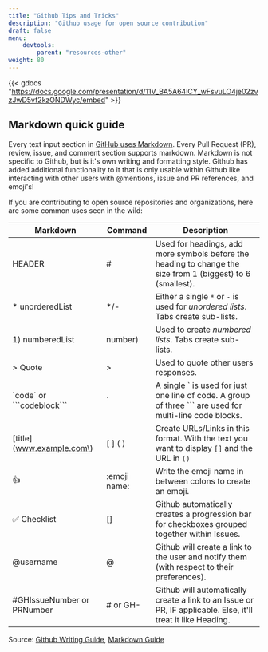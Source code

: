 ```yaml
---
title: "Github Tips and Tricks"
description: "Github usage for open source contribution"
draft: false
menu:
    devtools:
        parent: "resources-other"
weight: 80
---
```


{{< gdocs "https://docs.google.com/presentation/d/11V_BA5A64lCY_wFsvuLO4je02zvzJwD5vf2kzONDWyc/embed" >}}

## Markdown quick guide

Every text input section in [GitHub uses Markdown](https://docs.github.com/en/get-started/writing-on-github/getting-started-with-writing-and-formatting-on-github/about-writing-and-formatting-on-github). Every Pull Request (PR), review, issue, and comment section supports markdown. Markdown is not specific to Github, but is it's own writing and formatting style. Github has added additional functionality to it that is only usable within Github like interacting with other users with @mentions, issue and PR references, and emoji's! 

If you are contributing to open source repositories and organizations, here are some common uses seen in the wild:

<!-- This table was generate with https://www.tablesgenerator.com/markdown_tables -->

| Markdown                     | Command                  | Description                                                                                   |
|------------------------------|--------------------------|-----------------------------------------------------------------------------------------------|
| HEADER                       |             #            | Used for headings, add more symbols before the heading to change the size from 1 (biggest) to 6 (smallest).  |
| * unorderedList              |            */-           | Either a single `*` or `-` is used for _unordered lists_. Tabs create sub-lists.              |
| 1) numberedList              |         number)          | Used to create _numbered lists_. Tabs create sub-lists.                                       |
| > Quote                      |            >             | Used to quote other users responses.                                                          |
| \`code\` or \```codeblock\``` |       \`                | A single ` is used for just one line of code. A group of three ``` are used for multi-line code blocks.      |
| \[title\]\(www.example.com\) |       \[ ] ( )           |  Create URLs/Links in this format. With the text you want to display `[]` and the URL in `()`  |
| :thumbsup:                   |       :emoji name:       | Write the emoji name in between colons to create an emoji.                                     |
| :white_check_mark: Checklist |            []            | Github automatically creates a progression bar for checkboxes grouped together within Issues.  |
| @username                    |             @            | Github will create a link to the user and notify them (with respect to their preferences).     |
| #GHIssueNumber or PRNumber   |         # or GH-         | Github will automatically create a link to an Issue or PR, IF applicable. Else, it'll treat it like Heading. |

Source: [Github Writing Guide](https://docs.github.com/en/get-started/writing-on-github/getting-started-with-writing-and-formatting-on-github/basic-writing-and-formatting-syntax), [Markdown Guide](https://www.markdownguide.org/cheat-sheet/)